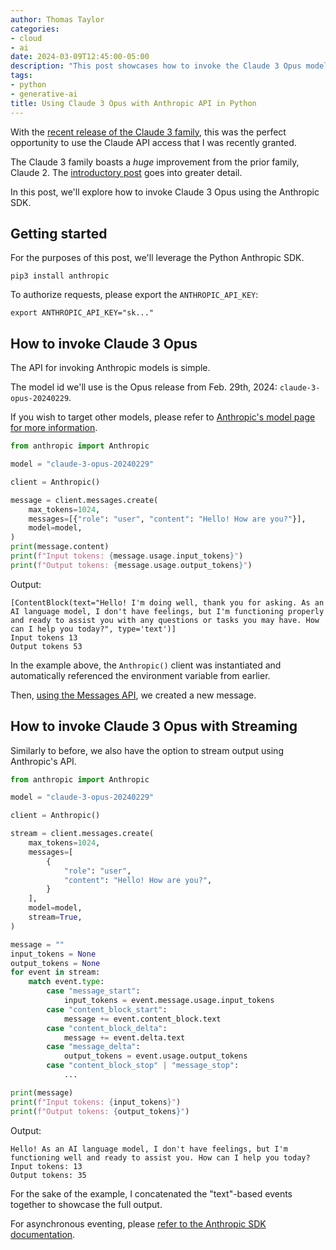 ```yaml
---
author: Thomas Taylor
categories:
- cloud
- ai
date: 2024-03-09T12:45:00-05:00
description: "This post showcases how to invoke the Claude 3 Opus model using the Anthropic API in Python."
tags:
- python
- generative-ai
title: Using Claude 3 Opus with Anthropic API in Python
---
```


With the [recent release of the Claude 3 family][1], this was the perfect opportunity to use the Claude API access that I was recently granted.

The Claude 3 family boasts a *huge* improvement from the prior family, Claude 2. The [introductory post][1] goes into greater detail.

In this post, we'll explore how to invoke Claude 3 Opus using the Anthropic SDK.

## Getting started

For the purposes of this post, we'll leverage the Python Anthropic SDK.

```shell
pip3 install anthropic
```

To authorize requests, please export the `ANTHROPIC_API_KEY`:

```shell
export ANTHROPIC_API_KEY="sk..."
```

## How to invoke Claude 3 Opus

The API for invoking Anthropic models is simple. 

The model id we'll use is the Opus release from Feb. 29th, 2024: `claude-3-opus-20240229`.

If you wish to target other models, please refer to [Anthropic's model page for more information][2].

```python
from anthropic import Anthropic

model = "claude-3-opus-20240229"

client = Anthropic()

message = client.messages.create(
    max_tokens=1024,
    messages=[{"role": "user", "content": "Hello! How are you?"}],
    model=model,
)
print(message.content)
print(f"Input tokens: {message.usage.input_tokens}")
print(f"Output tokens: {message.usage.output_tokens}")
```

Output:

```text
[ContentBlock(text="Hello! I'm doing well, thank you for asking. As an AI language model, I don't have feelings, but I'm functioning properly and ready to assist you with any questions or tasks you may have. How can I help you today?", type='text')]
Input tokens 13
Output tokens 53
```

In the example above, the `Anthropic()` client was instantiated and automatically referenced the environment variable from earlier.

Then, [using the Messages API][3], we created a new message.

## How to invoke Claude 3 Opus with Streaming

Similarly to before, we also have the option to stream output using Anthropic's API.

```python
from anthropic import Anthropic

model = "claude-3-opus-20240229"

client = Anthropic()

stream = client.messages.create(
    max_tokens=1024,
    messages=[
        {
            "role": "user",
            "content": "Hello! How are you?",
        }
    ],
    model=model,
    stream=True,
)

message = ""
input_tokens = None
output_tokens = None
for event in stream:
    match event.type:
        case "message_start":
            input_tokens = event.message.usage.input_tokens
        case "content_block_start":
            message += event.content_block.text
        case "content_block_delta":
            message += event.delta.text
        case "message_delta":
            output_tokens = event.usage.output_tokens
        case "content_block_stop" | "message_stop":
            ...

print(message)
print(f"Input tokens: {input_tokens}")
print(f"Output tokens: {output_tokens}")
```

Output:

```text
Hello! As an AI language model, I don't have feelings, but I'm functioning well and ready to assist you. How can I help you today?
Input tokens: 13
Output tokens: 35
```

For the sake of the example, I concatenated the "text"-based events together to showcase the full output.

For asynchronous eventing, please [refer to the Anthropic SDK documentation][4].

[1]: https://www.anthropic.com/news/claude-3-family
[2]: https://docs.anthropic.com/claude/docs/models-overview
[3]: https://docs.anthropic.com/claude/reference/messages_post
[4]: https://github.com/anthropics/anthropic-sdk-python?tab=readme-ov-file#async-usage
